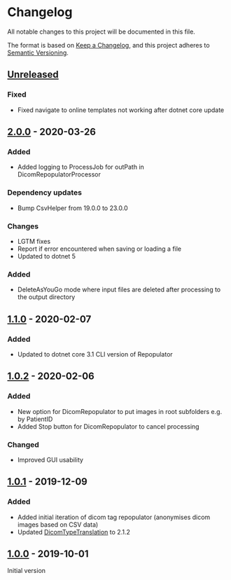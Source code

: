 # Changelog
All notable changes to this project will be documented in this file.

The format is based on [Keep a Changelog](https://keepachangelog.com/en/1.0.0/),
and this project adheres to [Semantic Versioning](https://semver.org/spec/v2.0.0.html).

## [Unreleased]

### Fixed

- Fixed navigate to online templates not working after dotnet core update

## [2.0.0] - 2020-03-26

### Added

- Added logging to ProcessJob for outPath in DicomRepopulatorProcessor

### Dependency updates

- Bump CsvHelper from 19.0.0 to 23.0.0

### Changes

- LGTM fixes
- Report if error encountered when saving or loading a file
- Updated to dotnet 5

### Added

- DeleteAsYouGo mode where input files are deleted after processing to the output directory

## [1.1.0] - 2020-02-07

### Added

- Updated to dotnet core 3.1 CLI version of Repopulator

## [1.0.2] - 2020-02-06

### Added

- New option for DicomRepopulator to put images in root subfolders e.g. by PatientID
- Added Stop button for DicomRepopulator to cancel processing

### Changed

- Improved GUI usability 

## [1.0.1] - 2019-12-09

### Added 

- Added initial iteration of dicom tag repopulator (anonymises dicom images based on CSV data)
- Updated [DicomTypeTranslation] to 2.1.2

## [1.0.0] - 2019-10-01

Initial version


[Unreleased]: https://github.com/HicServices/DicomTemplateBuilder/compare/v2.0.0...develop
[2.0.0]: https://github.com/HicServices/DicomTemplateBuilder/compare/v1.1.0...v2.0.0
[1.1.0]: https://github.com/HicServices/DicomTemplateBuilder/compare/v1.0.2...v1.1.0
[1.0.2]: https://github.com/HicServices/DicomTemplateBuilder/compare/v1.0.1...v1.0.2
[1.0.1]: https://github.com/HicServices/DicomTemplateBuilder/compare/v1.0.0...v1.0.1
[1.0.0]: https://github.com/HicServices/DicomTemplateBuilder/tree/v1.0.0
[DicomTypeTranslation]: https://github.com/HicServices/DicomTypeTranslation
